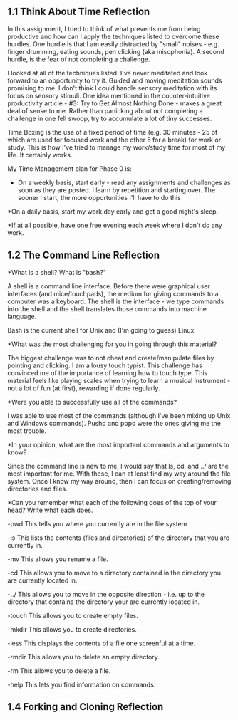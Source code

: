 ## 1.1 Think About Time Reflection

In this assignment, I tried to think of what prevents me from being productive and how can I apply the techniques listed to overcome these hurdles. One hurdle is that I am easily distracted by "small" noises - e.g. finger drumming, eating sounds, pen clicking (aka misophonia). A second hurdle, is the fear of not completing a challenge.

I looked at all of the techniques listed. I've never meditated and look forward to an opportunity to try it. Guided and moving meditation sounds promising to me. I don't think I could handle sensory meditation with its focus on sensory stimuli. One idea mentioned in the counter-intuitive productivity article - #3: Try to Get Almost Nothing Done - makes a great deal of sense to me. Rather than panicking about not completing a challenge in one fell swoop, try to accumulate a lot of tiny successes.

Time Boxing is the use of a fixed period of time (e.g. 30 minutes - 25 of which are used for focused work and the other 5 for a break) for work or study. This is how I've tried to manage my work/study time for most of my life. It certainly works.

My Time Management plan for Phase 0 is:

* On a weekly basis, start early - read any assignments and challenges as soon as they are posted. I learn by repetition and starting over. The sooner I start, the more opportunities I'll have to do this

*On a daily basis, start my work day early and get a good night's sleep.

*If at all possible, have one free evening each week where I don't do any work.



## 1.2 The Command Line Reflection

*What is a shell? What is "bash?"

A shell is a command line interface. Before there were graphical user interfaces (and mice/touchpads), the medium for giving commands to a computer was a keyboard. The shell is the interface - we type commands into the shell and the shell translates those commands into machine language.

Bash is the current shell for Unix and (I'm going to guess) Linux.

*What was the most challenging for you in going through this material?

The biggest challenge was to not cheat and create/manipulate files by pointing and clicking.  I am a lousy touch typist. This challenge has convinced me of the importance of learning how to touch type. This material feels like playing scales when trying to learn a musical instrument -  not a lot of fun (at first), rewarding if done regularly.

*Were you able to successfully use all of the commands?

I was able to use most of the commands (although I've been mixing up Unix and Windows commands). Pushd and popd were the ones giving me the most trouble.

*In your opinion, what are the most important commands and arguments to know?

Since the command line is new to me, I would say that ls, cd, and ../ are the most important for me. With these, I can at least find my way around the file system. Once I know my way around, then I can focus on creating/removing directories and files.

*Can you remember what each of the following does of the top of your head? Write what each does.

-pwd  This tells you where you currently are in the file system

-ls   This lists the contents (files and directories) of the directory that you are currently in.

-mv   This allows you rename a file.

-cd   This allows you to move to a directory contained in the directory you are currently located in.

-../  This allows you to move in the opposite direction - i.e. up to the directory that contains the directory your are currently located in.

-touch   This allows you to create empty files.

-mkdir   This allows you to create directories.

-less    This displays the contents of a file one screenful at a time.

-rmdir   This allows you to delete an empty directory.

-rm      This allows you to delete a file.

-help    This lets you find information on commands.


## 1.4 Forking and Cloning Reflection 


